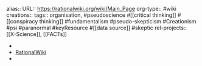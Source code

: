 alias::
URL:: https://rationalwiki.org/wiki/Main_Page
org-type:: #wiki 
creations:: 
tags:: organisation, #pseudoscience #[[critical thinking]] #[[conspiracy thinking]] #fundamentalism #pseudo-skepticism #Creationism #psi #paranormal #keyResource #[[data source]] #skeptic 
rel-projects:: [[X-Science]], [[FACTs]] 


-
- [RationalWiki](https://rationalwiki.org/wiki/Main_Page)
-